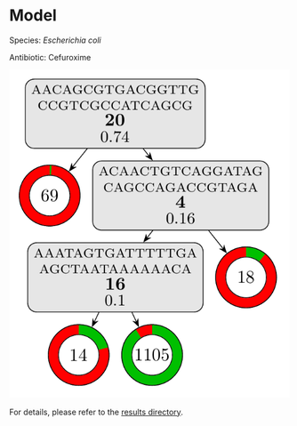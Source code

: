 
# Model

Species: *Escherichia coli*

Antibiotic: Cefuroxime

<a href="./model.pdf"><img src="./model.png" /></a>

For details, please refer to the [results directory](../../../../../results/cart_b/escherichia%20coli/cefuroxime/repeat_3/).

